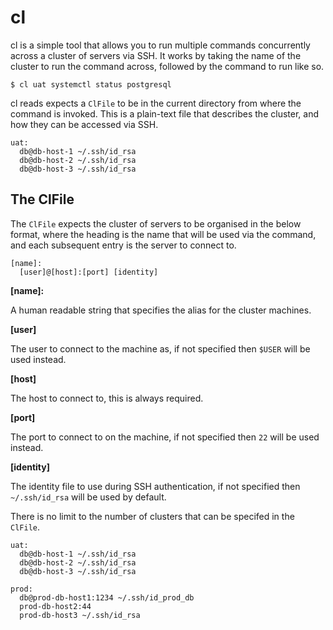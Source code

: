 # cl

cl is a simple tool that allows you to run multiple commands concurrently
across a cluster of servers via SSH. It works by taking the name of the cluster
to run the command across, followed by the command to run like so.

```
$ cl uat systemctl status postgresql
```

cl reads expects a `ClFile` to be in the current directory from where the
command is invoked. This is a plain-text file that describes the cluster, and
how they can be accessed via SSH.

```
uat:
  db@db-host-1 ~/.ssh/id_rsa
  db@db-host-2 ~/.ssh/id_rsa
  db@db-host-3 ~/.ssh/id_rsa
```

## The ClFile

The `ClFile` expects the cluster of servers to be organised in the below format,
where the heading is the name that will be used via the command, and each
subsequent entry is the server to connect to.

```
[name]:
  [user]@[host]:[port] [identity]
```

**[name]:**

A human readable string that specifies the alias for the cluster machines.


**[user]**

The user to connect to the machine as, if not specified then `$USER` will be
used instead.

**[host]**

The host to connect to, this is always required.

**[port]**

The port to connect to on the machine, if not specified then `22` will be used
instead.

**[identity]**

The identity file to use during SSH authentication, if not specified then
`~/.ssh/id_rsa` will be used by default.

There is no limit to the number of clusters that can be specifed in the `ClFile`.

```
uat:
  db@db-host-1 ~/.ssh/id_rsa
  db@db-host-2 ~/.ssh/id_rsa
  db@db-host-3 ~/.ssh/id_rsa

prod:
  db@prod-db-host1:1234 ~/.ssh/id_prod_db
  prod-db-host2:44
  prod-db-host3 ~/.ssh/id_rsa
```
